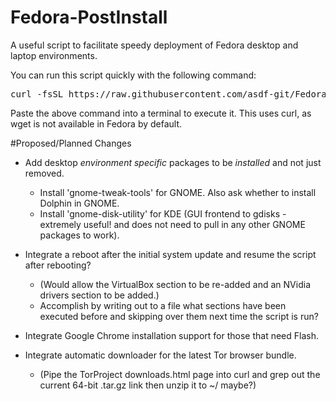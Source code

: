 Fedora-PostInstall
==================

A useful script to facilitate speedy deployment of Fedora desktop and laptop environments.

You can run this script quickly with the following command:
<pre>curl -fsSL https://raw.githubusercontent.com/asdf-git/Fedora-PostInstall/master/Fedora.sh -o /tmp/Fedora.sh && sudo sh /tmp/Fedora.sh</pre>

Paste the above command into a terminal to execute it. This uses curl, as wget is not available in Fedora by default.


#Proposed/Planned Changes
- Add desktop *environment specific* packages to be *installed* and not just removed.
  - Install 'gnome-tweak-tools' for GNOME. Also ask whether to install Dolphin in GNOME.
  - Install 'gnome-disk-utility' for KDE (GUI frontend to gdisks - extremely useful! and does not need to pull in any other GNOME packages to work).

- Integrate a reboot after the initial system update and resume the script after rebooting?
  - (Would allow the VirtualBox section to be re-added and an NVidia drivers section to be added.)
  - Accomplish by writing out to a file what sections have been executed before and skipping over them next time the script is run?

- Integrate Google Chrome installation support for those that need Flash.

- Integrate automatic downloader for the latest Tor browser bundle.
  - (Pipe the TorProject downloads.html page into curl and grep out the current 64-bit .tar.gz link then unzip it to ~/ maybe?)
